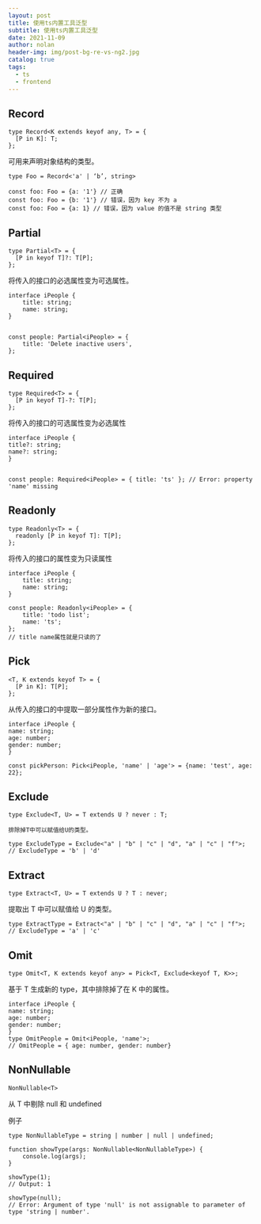 ```yaml
---
layout: post
title: 使用ts内置工具泛型
subtitle: 使用ts内置工具泛型
date: 2021-11-09
author: nolan
header-img: img/post-bg-re-vs-ng2.jpg
catalog: true
tags:
  - ts
  - frontend
---
```


## Record

    type Record<K extends keyof any, T> = {
      [P in K]: T;
    };

可用来声明对象结构的类型。

    type Foo = Record<'a' | ‘b’, string>

    const foo: Foo = {a: '1'} // 正确
    const foo: Foo = {b: '1'} // 错误，因为 key 不为 a
    const foo: Foo = {a: 1} // 错误，因为 value 的值不是 string 类型

## Partial

    type Partial<T> = {
      [P in keyof T]?: T[P];
    };

将传入的接口的必选属性变为可选属性。

    interface iPeople {
        title: string;
        name: string;
    }


    const people: Partial<iPeople> = {
        title: 'Delete inactive users',
    };

## Required

    type Required<T> = {
      [P in keyof T]-?: T[P];
    };

将传入的接口的可选属性变为必选属性

    interface iPeople {
    title?: string;
    name?: string;
    }


    const people: Required<iPeople> = { title: 'ts' }; // Error: property 'name' missing

## Readonly

    type Readonly<T> = {
      readonly [P in keyof T]: T[P];
    };

将传入的接口的属性变为只读属性

    interface iPeople {
        title: string;
        name: string;
    }

    const people: Readonly<iPeople> = {
        title: 'todo list';
        name: 'ts';
    };
    // title name属性就是只读的了

## Pick

    <T, K extends keyof T> = {
      [P in K]: T[P];
    };

从传入的接口的中提取一部分属性作为新的接口。

    interface iPeople {
    name: string;
    age: number;
    gender: number;
    }

    const pickPerson: Pick<iPeople, 'name' | 'age'> = {name: 'test', age: 22};

## Exclude

    type Exclude<T, U> = T extends U ? never : T;

    排除掉T中可以赋值给U的类型。

    type ExcludeType = Exclude<"a" | "b" | "c" | "d", "a" | "c" | "f">;
    // ExcludeType = 'b' | 'd'

## Extract

    type Extract<T, U> = T extends U ? T : never;

提取出 T 中可以赋值给 U 的类型。

    type ExtractType = Extract<"a" | "b" | "c" | "d", "a" | "c" | "f">;
    // ExcludeType = 'a' | 'c'

## Omit

    type Omit<T, K extends keyof any> = Pick<T, Exclude<keyof T, K>>;

基于 T 生成新的 type，其中排除掉了在 K 中的属性。

    interface iPeople {
    name: string;
    age: number;
    gender: number;
    }
    type OmitPeople = Omit<iPeople, 'name'>;
    // OmitPeople = { age: number, gender: number}

## NonNullable

    NonNullable<T>

从 T 中剔除 null 和 undefined

例子

```
type NonNullableType = string | number | null | undefined;

function showType(args: NonNullable<NonNullableType>) {
    console.log(args);
}

showType(1);
// Output: 1

showType(null);
// Error: Argument of type 'null' is not assignable to parameter of type 'string | number'.

```
